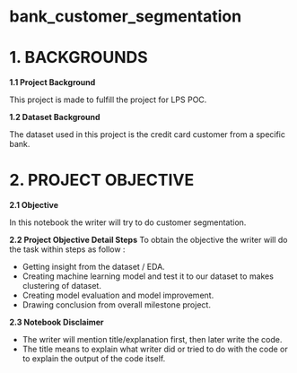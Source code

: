 # bank_customer_segmentation

# 1. BACKGROUNDS
**1.1 Project Background**

This project is made to fulfill the project for LPS POC.

**1.2 Dataset Background**

The dataset used in this project is the credit card customer from a specific bank.


# 2. PROJECT OBJECTIVE
**2.1 Objective**

In this notebook the writer will try to do customer segmentation.

**2.2 Project Objective Detail Steps**
To obtain the objective the writer will do the task within steps as follow :
- Getting insight from the dataset / EDA.
- Creating machine learning model and test it to our dataset to makes clustering of dataset.
- Creating model evaluation and model improvement.
- Drawing conclusion from overall milestone project.

**2.3 Notebook Disclaimer**
- The writer will mention title/explanation first, then later write the code.
- The title means to explain what writer did or tried to do with the code or to explain the output of the code itself.
